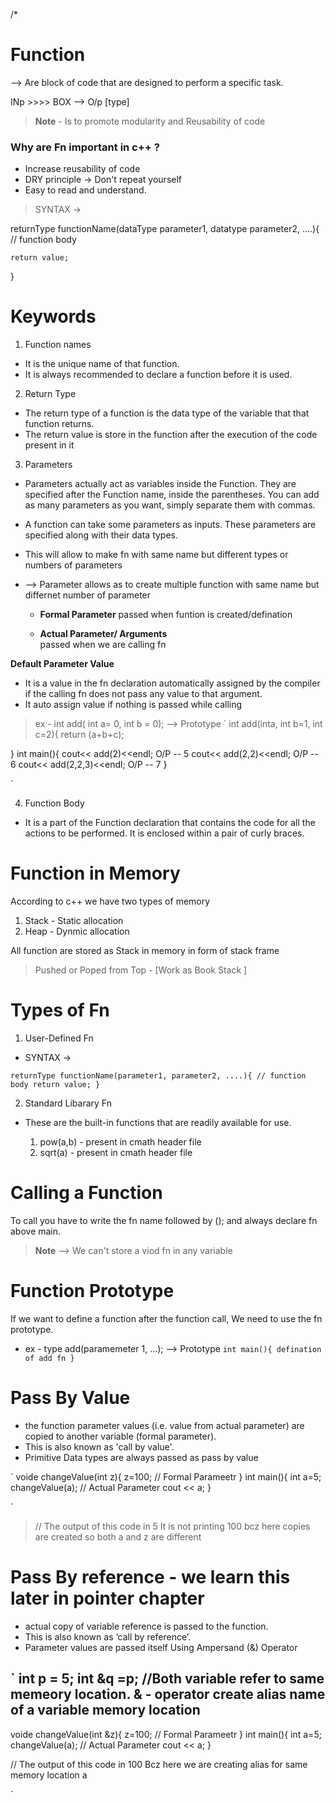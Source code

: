 /*

# Function 

--> Are block of code that are designed to perform a specific task. 

INp >>>>   BOX   -->  O/p [type]  

> **Note** - Is to promote modularity and Reusability of code   


### Why are Fn important in c++ ? 

* Increase reusability of code
* DRY principle -> Don't repeat yourself
* Easy to read and understand.


> SYNTAX -> 

returnType functionName(dataType parameter1, datatype parameter2, ....){
    // function body

    return value;  
}

 




# Keywords 

1. Function names 

* It is the unique name of that function. 
* It is always recommended to declare a function before it is used. 

2. Return Type 

* The return type of a function is the data type of the variable that that function
returns. 
* The return value is store in the function after the execution of the code present in it 

3. Parameters  
- Parameters actually act as variables inside the Function. They are specified after the Function name, inside the parentheses. You can add as many parameters as you want, simply separate them with commas.
- A function can take some parameters as inputs. These parameters are specified
along with their data types. 
- This will allow to make fn with same name but different types or numbers of parameters 
- --> Parameter allows as to create multiple function with same name but differnet number of parameter 

    - **Formal Parameter**
    passed when funtion is created/defination 

    - **Actual Parameter/ Arguments**  
    passed when we are calling fn 

    
**Default Parameter Value** 
- It is a value in the fn declaration automatically assigned by the compiler if the calling fn does not pass any value to that argument.
- It auto assign value if nothing is passed while calling 


> ex - int add( int a= 0, int b = 0); --> Prototype
`
int add(inta, int b=1, int c=2){
    return (a+b+c);


}
int main(){
    cout<< add(2)<<endl; O/P -- 5
    cout<< add(2,2)<<endl; O/P -- 6
    cout<< add(2,2,3)<<endl; O/P -- 7
}

`


4. Function Body 
- It is a part of the Function declaration that contains the code for all the actions to be
performed. It is enclosed within a pair of curly braces.


# Function in Memory 

According to c++ we have two types of memory  
1. Stack - Static allocation 
2. Heap - Dynmic allocation 

All function are stored as Stack in memory in form of stack frame 

> Pushed or Poped from Top - [Work as Book Stack ]


# Types of Fn

1. User-Defined Fn

- SYNTAX -> 

`
returnType functionName(parameter1, parameter2, ....){
    // function body
    return value;
} 
`

2. Standard Libarary Fn
- These are the built-in functions that are readily available for use. 

    1. pow(a,b) - present in cmath header file
    2. sqrt(a) - present in cmath header file




# Calling a Function 

To call you have to write the fn name followed by (); and always declare fn above main. 


> **Note** --> We can't store a viod fn in any variable


# Function Prototype

If we want to define a function after the function call, We need to use the  fn prototype. 

- ex -
type add(paramemeter 1, ...); --> Prototype
`
int main(){
    defination of add fn
}
`


 
# Pass By Value 
- the function parameter values (i.e. value from actual parameter) are copied to another
variable (formal parameter). 
- This is also known as 'call by value'. 
- Primitive Data types are always passed as pass by value

`
voide changeValue(int z){
    z=100; // Formal Parameetr
}
int main(){
    int a=5;
    changeValue(a);  // Actual Parameter
    cout << a;
}

`

> // The output of this code in 5
It is not printing 100 bcz here copies are created so both a and z are different


# Pass By reference  - we learn this later in pointer chapter 
- actual copy of variable reference is passed to the function. 
- This is also known as ‘call by reference’.
- Parameter values are passed itself
Using Ampersand (&) Operator

`
int p = 5;
int &q =p; 
//Both variable refer to same memeory location.
& - operator create alias name of a variable memory location
----------------------------
voide changeValue(int &z){
    z=100; // Formal Parameetr
}
int main(){
    int a=5;
    changeValue(a);  // Actual Parameter
    cout << a;
}

// The output of this code in 100
Bcz here we are creating alias for same memory location a

`

